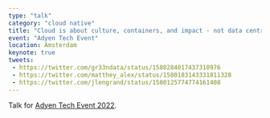 ```yaml
---
type: "talk"
category: "cloud native"
title: "Cloud is about culture, containers, and impact - not data centres"
event: "Adyen Tech Event"
location: Amsterdam
keynote: true
tweets:
 - https://twitter.com/gr33ndata/status/1580284017437310976
 - https://twitter.com/matthey_alex/status/1580183143331811328
 - https://twitter.com/jlengrand/status/1580125774774161408
---
```

Talk for [Adyen Tech Event 2022](https://www.linkedin.com/posts/adyen_2022-adyen-tech-event-activity-6989195050333171715-mVzM).